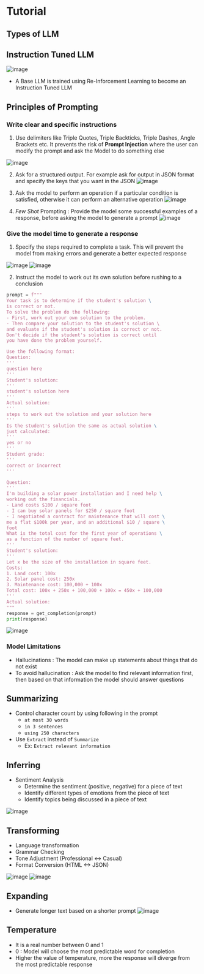 # Tutorial

## Types of LLM


## Instruction Tuned LLM

![image](https://github.com/devRawnie/Large-Language-Models/assets/43227329/5b00707b-15c0-4c0f-bbc6-cf042d466236)

- A Base LLM is trained using Re-Inforcement Learning to become an Instruction Tuned LLM

## Principles of Prompting

### Write clear and specific instructions
1. Use delimiters like Triple Quotes, Triple Backticks, Triple Dashes, Angle Brackets etc. It prevents the risk of **Prompt Injection** where the user can modify the prompt and ask the Model to do something else

![image](https://github.com/devRawnie/Large-Language-Models/assets/43227329/4224e0b5-aad2-4a54-a047-a9fc78370267)

2. Ask for a structured output. For example ask for output in JSON format and specify the keys that you want in the JSON
![image](https://github.com/devRawnie/Large-Language-Models/assets/43227329/bb62154c-003f-4d81-a7ad-ea06e8e1417b)


3. Ask the model to perform an operation if a particular condition is satisfied, otherwise it can perform an alternative operation
![image](https://github.com/devRawnie/Large-Language-Models/assets/43227329/0fae570c-db51-40eb-8781-8b95900d4321)


4. *Few Shot* Prompting : Provide the model some successful examples of a response, before asking the model to generate a prompt
![image](https://github.com/devRawnie/Large-Language-Models/assets/43227329/b4e7fb7d-ba08-499f-b84c-cdea62754efe)


### Give the model time to generate a response

1. Specify the steps required to complete a task. This will prevent the model from making errors and generate a better expected response

![image](https://github.com/devRawnie/Large-Language-Models/assets/43227329/2588d4b8-e8cb-4fd0-9ad9-3b9f55cff154)
![image](https://github.com/devRawnie/Large-Language-Models/assets/43227329/520aa5d9-f580-4505-8910-c48612f7cba7)

2. Instruct the model to work out its own solution before rushing to a conclusion

```py
prompt = f"""
Your task is to determine if the student's solution \
is correct or not.
To solve the problem do the following:
- First, work out your own solution to the problem. 
- Then compare your solution to the student's solution \ 
and evaluate if the student's solution is correct or not. 
Don't decide if the student's solution is correct until 
you have done the problem yourself.

Use the following format:
Question:
'''
question here
'''
Student's solution:
'''
student's solution here
'''
Actual solution:
'''
steps to work out the solution and your solution here
'''
Is the student's solution the same as actual solution \
just calculated:
'''
yes or no
'''
Student grade:
'''
correct or incorrect
'''

Question:
'''
I'm building a solar power installation and I need help \
working out the financials. 
- Land costs $100 / square foot
- I can buy solar panels for $250 / square foot
- I negotiated a contract for maintenance that will cost \
me a flat $100k per year, and an additional $10 / square \
foot
What is the total cost for the first year of operations \
as a function of the number of square feet.
''' 
Student's solution:
'''
Let x be the size of the installation in square feet.
Costs:
1. Land cost: 100x
2. Solar panel cost: 250x
3. Maintenance cost: 100,000 + 100x
Total cost: 100x + 250x + 100,000 + 100x = 450x + 100,000
'''
Actual solution:
"""
response = get_completion(prompt)
print(response)
```

![image](https://github.com/devRawnie/Large-Language-Models/assets/43227329/4ade8b53-cf72-4368-9d54-7c46ae93b97b)


### Model Limitations

- Hallucinations : The model can make up statements about things that do not exist
- To avoid hallucination : Ask the model to find relevant information first, then based on that information the model should answer questions

## Summarizing

- Control character count by using following in the prompt
  - `at most 30 words`
  - `in 3 sentences`
  - `using 250 characters`
- Use `Extract` instead of `Summarize`
  - Ex: `Extract relevant information`

## Inferring

- Sentiment Analysis
  - Determine the sentiment (positive, negative) for a piece of text
  - Identify different types of emotions from the piece of text
  - Identify topics being discussed in a piece of text

![image](https://github.com/devRawnie/Large-Language-Models/assets/43227329/77b0f72a-b3f3-4772-893e-3a2ab01e2e93)

## Transforming

- Language transformation
- Grammar Checking
- Tone Adjustment (Professional <-> Casual)
- Format Conversion (HTML <-> JSON)

![image](https://github.com/devRawnie/Large-Language-Models/assets/43227329/f7c5470b-70de-4acd-b710-43d7583e44ae)
![image](https://github.com/devRawnie/Large-Language-Models/assets/43227329/4afe95cd-6830-4539-8596-26a3f5f61f14)

## Expanding
- Generate longer text based on a shorter prompt
![image](https://github.com/devRawnie/Large-Language-Models/assets/43227329/ded038e2-2afa-4df4-9c1e-f4d3141d61a0)

## Temperature
- It is a real number between 0 and 1
- 0 : Model will choose the most predictable word for completion
- Higher the value of temperature, more the response will diverge from the most predictable response
